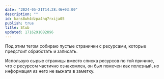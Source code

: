 ```yaml
---
date: "2024-05-21T14:28:46+03:00"
description: ""
id: kans8wh4dzpa4hq7rxija05
publish: true
title: Stub
updated: 1716291082896
---
```


Под этим тегом собираю пустые странички с ресурсами, которые предстоит обработать и записать.

Использую сырые страницы вместо списка ресурсов по той причине, что с ресурсом частично ознакомлен, он был помечен как полезный, но информация из него не выжата в заметку.